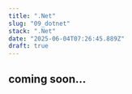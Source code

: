 ```yaml
---
title: ".Net"
slug: "09_dotnet"
stack: ".Net"
date: "2025-06-04T07:26:45.889Z"
draft: true
---
```


## coming soon...
